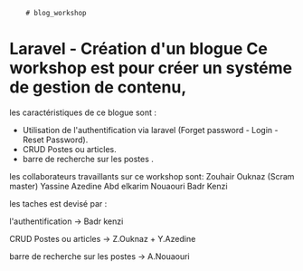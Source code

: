         # blog_workshop
# Laravel - Création d'un blogue Ce workshop est pour créer un systéme de gestion de contenu,
 les caractéristiques de ce blogue sont :
 - Utilisation de l'authentification via laravel (Forget password - Login - Reset Password).
 - CRUD Postes ou articles. 
 - barre de recherche sur les postes .

les collaborateurs travaillants sur ce workshop sont:
Zouhair Ouknaz (Scram master)
Yassine Azedine
Abd elkarim Nouaouri 
Badr Kenzi

les taches est devisé par : 
 
l'authentification -> Badr kenzi

CRUD Postes ou articles -> Z.Ouknaz +  Y.Azedine

barre de recherche sur les postes -> A.Nouaouri 

